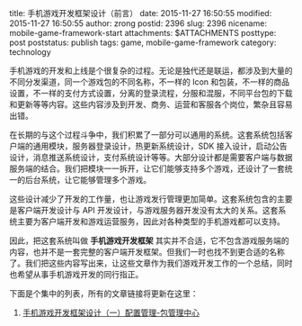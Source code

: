 title: 手机游戏开发框架设计（前言）
date: 2015-11-27 16:50:55
modified: 2015-11-27 16:50:55
author: zrong
postid: 2396
slug: 2396
nicename: mobile-game-framework-start
attachments: $ATTACHMENTS
posttype: post
poststatus: publish
tags: game, mobile-game-framework
category: technology

手机游戏的开发和上线是个很复杂的过程。无论是独代还是联运，都涉及到大量的不同分发渠道，同一个游戏包的不同名称，不一样的 Icon 和包装，不一样的商品设置，不一样的支付方式设置，分离的登录流程，分服和混服，不同平台包的下载和更新等等内容。这些内容涉及到开发、商务、运营和客服各个岗位，繁杂且容易出错。

在长期的与这个过程斗争中，我们积累了一部分可以通用的系统。这套系统包括客户端的通用模块，服务器登录设计，热更新系统设计，SDK 接入设计，启动公告设计，消息推送系统设计，支付系统设计等等。大部分设计都是需要客户端与数据服务端的结合。我们把模块一一拆开，让它们能够支持多个游戏，还设计了一套统一的后台系统，让它能够管理多个游戏。

这些设计减少了开发的工作量，也让游戏发行管理更加简单。这套系统包含的主要是客户端开发设计与 API 开发设计，与游戏服务器开发没有太大的关系。这套系统主要为客户端开发和游戏运营服务，因此对各种类型的手机游戏都可以支持。

因此，把这套系统叫做 **手机游戏开发框架** 其实并不合适，它不包含游戏服务端的内容，也并不是一套完整的客户端开发框架。但我们一时也找不到更合适的名称了。我们把这些内容写出来，让这些文章作为我们游戏开发工作的一个总结，同时也希望从事手机游戏开发的同行指正。

下面是个集中的列表，所有的文章链接将更新在这里： <!--more-->

1. [手机游戏开发框架设计（一）配置管理-包管理中心][1]

[1]: http://zengrong.net/post/2399.htm
